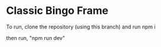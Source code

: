 # Classic Bingo Frame

To run, clone the repository (using this branch) and run npm i

then run, "npm run dev"


